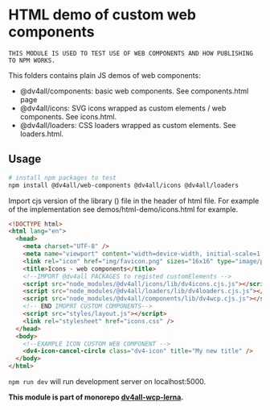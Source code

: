 # HTML demo of custom web components

`THIS MODULE IS USED TO TEST USE OF WEB COMPONENTS AND HOW PUBLISHING TO NPM WORKS.`

This folders contains plain JS demos of web components:

- @dv4all/components: basic web components. See components.html page
- @dv4all/icons: SVG icons wrapped as custom elements / web components. See icons.html.
- @dv4all/loaders: CSS loaders wrapped as custom elements. See loaders.html.

## Usage

```bash
# install npm packages to test
npm install @dv4all/web-components @dv4all/icons @dv4all/loaders
```

Import cjs version of the library () file in the header of html file. For example of the implementation see demos/html-demo/icons.html for example.

```html
<!DOCTYPE html>
<html lang="en">
  <head>
    <meta charset="UTF-8" />
    <meta name="viewport" content="width=device-width, initial-scale=1.0" />
    <link rel="icon" href="img/favicon.png" sizes="16x16" type="image/png" />
    <title>Icons - web components</title>
    <!--IMPORT @dv4all PACKAGES to registed customElements -->
    <script src="node_modules/@dv4all/icons/lib/dv4icons.cjs.js"></script>
    <script src="node_modules/@dv4all/loaders/lib/dv4loaders.cjs.js"></script>
    <script src="node_modules/@dv4all/components/lib/dv4wcp.cjs.js"></script>
    <!-- END IMOPRT CUSTOM COMPONENTS-->
    <script src="styles/layout.js"></script>
    <link rel="stylesheet" href="icons.css" />
  </head>
  <body>
    <!--EXAMPLE ICON CUSTOM WEB COMPONENT -->
    <dv4-icon-cancel-circle class="dv4-icon" title="My new title" />
  </body>
</html>
```

`npm run dev` will run development server on localhost:5000.

**This module is part of monorepo [dv4all-wcp-lerna](https://github.com/dmijatovic/dv4all-wcp-lerna).**
